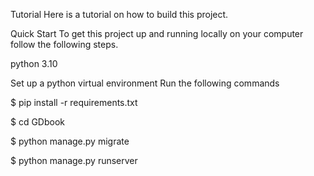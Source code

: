 Tutorial
Here is a tutorial on how to build this project.

Quick Start
To get this project up and running locally on your computer follow the following steps.

python 3.10

Set up a python virtual environment
Run the following commands

$ pip install -r requirements.txt

$ cd GDbook  

$ python manage.py migrate

$ python manage.py runserver
